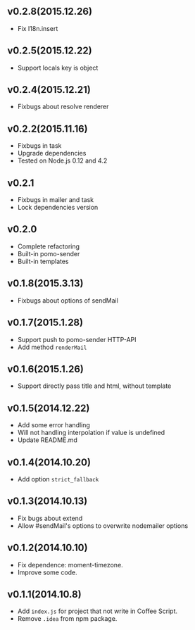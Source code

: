 ## v0.2.8(2015.12.26)

* Fix I18n.insert

## v0.2.5(2015.12.22)

* Support locals key is object

## v0.2.4(2015.12.21)

* Fixbugs about resolve renderer

## v0.2.2(2015.11.16)

* Fixbugs in task
* Upgrade dependencies
* Tested on Node.js 0.12 and 4.2

## v0.2.1

* Fixbugs in mailer and task
* Lock dependencies version

## v0.2.0

* Complete refactoring
* Built-in pomo-sender
* Built-in templates

## v0.1.8(2015.3.13)

* Fixbugs about options of sendMail

## v0.1.7(2015.1.28)

* Support push to pomo-sender HTTP-API
* Add method `renderMail`

## v0.1.6(2015.1.26)

* Support directly pass title and html, without template

## v0.1.5(2014.12.22)

* Add some error handling
* Will not handling interpolation if value is undefined
* Update README.md

## v0.1.4(2014.10.20)

* Add option `strict_fallback`

## v0.1.3(2014.10.13)

* Fix bugs about extend
* Allow #sendMail's options to overwrite nodemailer options

## v0.1.2(2014.10.10)

* Fix dependence: moment-timezone.
* Improve some code.

## v0.1.1(2014.10.8)

* Add `index.js` for project that not write in Coffee Script.
* Remove `.idea` from npm package.
